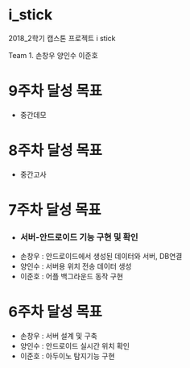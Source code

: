 # i_stick
2018_2학기 캡스톤 프로젝트 i stick

Team 1. 손창우 양인수 이준호

<h1>9주차 달성 목표</h1>
    <ul>
        <li>중간데모</li>
    </ul>

<h1>8주차 달성 목표</h1>
    <ul>
        <li>중간고사</li>
    </ul>

<h1> 7주차 달성 목표 </h1>
    <ul>
        <li><h3>서버-안드로이드 기능 구현 및 확인</h3></li>
        <li>손창우 : 안드로이드에서 생성된 데이터와 서버, DB연결</li>
        <li>양인수 : 서버용 위치 전송 데이터 생성</li>
        <li>이준호 : 어플 백그라운드 동작 구현</li>
    </ul>   

<h1> 6주차 달성 목표 </h1>
    <ul>
        <li>손창우 : 서버 설계 및 구축</li>
        <li>양인수 : 안드로이드 실시간 위치 확인</li> 
        <li>이준호 : 아두이노 탐지기능 구현</li>
    </ul>
